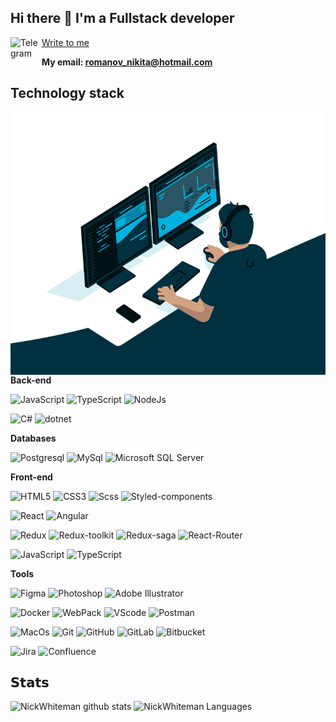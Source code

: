 ## Hi there 👋 I'm a Fullstack developer

<a href="https://t.me/nickWhiteman">
  <img align="left" alt="Telegram" width="50px"     src="https://camo.githubusercontent.com/5c1975da7d9ab735ceb71c57b6c7e48ff3e08ca4/68747470733a2f2f6564656e742e6769746875622e696f2f537570657254696e7949636f6e732f696d616765732f7376672f74656c656772616d2e737667">Write to me
</a> 
</br>


**My email: romanov_nikita@hotmail.com**
</br>


## Technology stack

<img align="right" alt="GIF" src="https://github.com/DJWOMS/DJWOMS/blob/main/code.gif?raw=true" width="600" height="420" />

**Back-end**

![JavaScript](https://img.shields.io/badge/-JavaScript-%ffffff?style=flat-square&logo=javascript&logoColor=fff&labelColor=%23F7DF1C&color=%23FFCE5A&style=plastic)
![TypeScript](https://img.shields.io/badge/-TypeScript-007ACC?style=flat-square&logo=typescript&logoColor=white&style=plastic)
![NodeJs](https://img.shields.io/badge/-NodeJS-007ACC?style=flat-square&logo=ts-node&logoColor=white&style=plastic)

![С#](https://img.shields.io/badge/-%D0%A1Sharp-1d72b1?style=flat-square&logo=csharp&style=plastic)
![dotnet](https://img.shields.io/badge/-Asp.net-1d72b1?style=flat-square&logo=dotnet&style=plastic)



**Databases**

![Postgresql](https://img.shields.io/badge/-Postgresql-%232c3e50?style=flat-square&logo=Postgresql&logoColor=ffffff&style=plastic)
![MySql](https://img.shields.io/badge/-MySql-%232c3e50?style=flat-square&logo=mysql&logoColor=ffffff&style=plastic)
![Microsoft SQL Server](https://img.shields.io/badge/-Microsoft%20SQ%20Server-%232c3e50?style=flat-square&logo=MicrosoftSQLServer&logoColor=ffffff&style=plastic)

**Front-end**

![HTML5](https://img.shields.io/badge/-HTML5-%23E44D27?style=flat-square&logo=html5&logoColor=ffffff&style=plastic)
![CSS3](https://img.shields.io/badge/-CSS3-%231572B6?style=flat-square&logo=css3&style=plastic)
![Scss](https://img.shields.io/badge/-Scss-%231572B6?style=flat-square&logo=sass&style=plastic)
![Styled-components](https://img.shields.io/badge/-StyledComponents-%231572B6?style=flat-square&logo=styledcomponents&style=plastic)

![React](https://img.shields.io/badge/-ReactJS-61DAFB?style=flat-square&logo=React&logoColor=ffffff&style=plastic)
![Angular](https://img.shields.io/badge/-Angular-DD0031?style=flat-square&logo=angular&logoColor=whiter&style=plastic)

![Redux](https://img.shields.io/badge/-Redux-007ACC?style=flat-square&logo=redux&logoColor=white&style=plastic)
![Redux-toolkit](https://img.shields.io/badge/-Redux%20toolkit-007ACC?style=flat-square&logo=redux&logoColor=white&style=plastic)
![Redux-saga](https://img.shields.io/badge/-Redux%20Saga-007ACC?style=flat-square&logo=reduxsaga&logoColor=white&style=plastic)
![React-Router](https://img.shields.io/badge/-React%20Router-CA4245?style=flat-square&logo=react-router&logoColor=fff&style=plastic)

![JavaScript](https://img.shields.io/badge/-JavaScript-%ffffff?style=flat-square&logo=javascript&logoColor=fff&labelColor=%23F7DF1C&color=%23FFCE5A&style=plastic)
![TypeScript](https://img.shields.io/badge/-TypeScript-007ACC?style=flat-square&logo=typescript&logoColor=white&style=plastic)

**Tools**

![Figma](https://img.shields.io/badge/-Figma-0000?style=flat-square&logo=figma&logoColor=white&style=plastic)
![Photoshop](https://img.shields.io/badge/-Photoshop-0000?style=flat-square&logo=adobephotoshop&logoColor=white&style=plastic)
![Adobe Illustrator](https://img.shields.io/badge/-Adobe%20Illustrator-0000?style=flat-square&logo=AdobeIllustrator&logoColor=white&style=plastic)


![Docker](https://img.shields.io/badge/-Docker-007ACC?style=flat-square&logo=docker&logoColor=white&style=plastic)
![WebPack](https://img.shields.io/badge/-WebPack-007ACC?style=flat-square&logo=WebPack&logoColor=white&style=plastic)
![VScode](https://img.shields.io/badge/-VScode-007ACC?style=flat-square&logo=visualstudiocode&style=plastic)
![Postman](https://img.shields.io/badge/Postman-007ACC?style=flat-square&logo=postman&style=plastic)

![MacOs](https://img.shields.io/badge/MacOs-black?style=flat-square&logo=apple&style=plastic)
![Git](https://img.shields.io/badge/-Git-black?style=flat-square&logo=git&style=plastic)
![GitHub](https://img.shields.io/badge/-GitHub-181717?style=flat-square&logo=github&style=plastic)
![GitLab](https://img.shields.io/badge/-GitLab-FCA121?style=flat-square&logo=gitlab&style=plastic)
![Bitbucket](https://img.shields.io/badge/-Bitbucket-007ACC?style=flat-square&logo=bitbucket&style=plastic)

![Jira](https://img.shields.io/badge/-Jira-007ACC?style=flat-square&logo=jira&style=plastic)
![Confluence](https://img.shields.io/badge/-Confluence-007ACC?style=flat-square&logo=confluence&style=plastic)



## 𝗦𝘁𝗮𝘁𝘀

![NickWhiteman github stats](https://github-readme-stats.vercel.app/api?username=NickWhiteman&show_icons=true&theme=dracula&include_all_commits=true&count_private=true)
![NickWhiteman Languages](https://github-readme-stats.vercel.app/api/top-langs/?username=NickWhiteman&layout=compact&count_private=true&theme=gruvbox)

<!--
**NickWhiteman/NickWhiteman** is a ✨ _special_ ✨ repository because its `README.md` (this file) appears on your GitHub profile.
Here are some ideas to get you started:
- 🔭 I’m currently working on ...
- 🌱 I’m currently learning ...
- 👯 I’m looking to collaborate on ...
- 🤔 I’m looking for help with ...
- 💬 Ask me about ...
- 📫 How to reach me: ...
- 😄 Pronouns: ...
- ⚡ Fun fact: ...
-->
